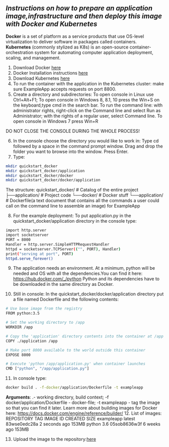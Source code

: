 ## _Instructions on how to prepare an application image,infrastructure and then deploy this image with Docker and Kubernetes_


**Docker** is a set of platform as a service products that use OS-level virtualization to deliver software in packages called containers.  
**Kubernetes** (commonly stylized as K8s) is an open-source container-orchestration system for automating computer application deployment, scaling, and management.
1.	Download Docker [here](https://docs.docker.com/get-docker/)
2.	Docker Installation instructions [here](https://docs.docker.com/get-started/) 
3.	Download Kubernetes [here](https://kubernetes.io/releases/download/) 
4.	To run the container with the application in the Kubernetes cluster:  make sure ExampleApp accepts requests on port 8800. 
5.	Create a directory and subdirectories:
To open console in Linux use Ctrl+Alt+F1;
To open console in Windows 8, 8.1, 10 press the Win+S on the keyboard,type cmd in the search bar.
To run the command line:
with administrator rights, right-click on the Command line and select Run as Administrator;
with the rights of a regular user, select Command line.
To open console in Windows 7 press Win+R

DO NOT CLOSE THE CONSOLE DURING THE WHOLE PROCESS!

6.	In the console choose the directory you would like to work in:
Type cd followed by a space in the command prompt window.
Drag and drop the folder you want to browse into the window.
Press Enter.
7.	Type:
```sh
mkdir quickstart_docker
mkdir quickstart_docker/application
mkdir quickstart_docker/docker
mkdir quickstart_docker/docker/application
```
 The structure:
quickstart_docker/ # Catalog of the entire project
├──application/      # Project code
└──docker/               # Docker stuff
   └──application/    # Dockerfile(a text document that contains all the commands a user could call on the command line to assemble an image) for ExampleApp

8.	For the example deployment:
To put application.py in the quickstart_docker/application directory in the console type:
```sh
import http.server
import socketserver
PORT = 8000
Handler = http.server.SimpleHTTPRequestHandler
httpd = socketserver.TCPServer(("", PORT), Handler)
print("serving at port", PORT)
httpd.serve_forever()
```
9.	The application needs an environment. At a minimum, python will be needed and  OS with all the dependencies.You can find it here: https://hub.docker.com/_/python 
Python and its dependencies have to be downloaded in the same directory as Docker.

10.	Still in console:
In the quickstart_docker/docker/application directory put a file named Dockerfile and the following contents:
```sh
# Use base image from the registry
FROM python:3.5

# Set the working directory to /app
WORKDIR /app

# Copy the 'application' directory contents into the container at /app
COPY ./application /app

# Make port 8000 available to the world outside this container
EXPOSE 8000

# Execute 'python /app/application.py' when container launches
CMD ["python", "/app/application.py"]
```
11.	In console type:
```sh
docker build . -f-docker/application/Dockerfile -t exampleapp
```
**Arguments**: 
.- working directory, build context;
-f docker/application/Dockerfile - docker-file; 
-t exampleapp - tag the image so that you can find it later.
Learn more about building images for Docker here: https://docs.docker.com/engine/reference/builder/
12.	List of images:
REPOSITORY             TAG             IMAGE ID            CREATED             SIZE
exampleapp             latest          83wse0edc28a        2 seconds ago       153MB
python                 3.6             05sob8636w3f        6 weeks ago         153MB

13.	Upload the image to the repository:[here](https://www.cloudbees.com/blog/using-docker-push-to-publish-images-to-dockerhub)
